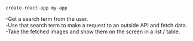```
create-react-app my-app
```

-Get a search term from the user.\
-Use that search term to make a request to an outside API and fetch data.\
-Take the fetched images and show them on the screen in a list / table.
